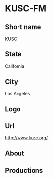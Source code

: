 # KUSC-FM

## Short name

KUSC

## State

California

## City

Los Angeles

## Logo



## Url

http://www.kusc.org/

## About



## Productions


